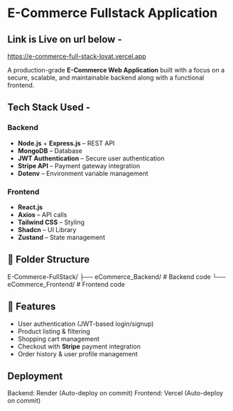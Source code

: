 # E-Commerce Fullstack Application

## Link is Live on url below -
https://e-commerce-full-stack-lovat.vercel.app

A production-grade **E-Commerce Web Application** built with a focus on a secure, scalable, and maintainable backend along with a functional frontend.

## Tech Stack Used -

### Backend
- **Node.js** + **Express.js** – REST API
- **MongoDB** – Database
- **JWT Authentication** – Secure user authentication
- **Stripe API** – Payment gateway integration
- **Dotenv** – Environment variable management

### Frontend
- **React.js**
- **Axios** – API calls
- **Tailwind CSS** – Styling
- **Shadcn** – UI Library
- **Zustand** – State management

## 📂 Folder Structure
E-Commerce-FullStack/
├── eCommerce_Backend/ # Backend code
└── eCommerce_Frontend/ # Frontend code

## 🔑 Features
- User authentication (JWT-based login/signup)
- Product listing & filtering
- Shopping cart management
- Checkout with **Stripe** payment integration
- Order history & user profile management

##  Deployment

Backend: Render (Auto-deploy on commit)
Frontend: Vercel (Auto-deploy on commit)
